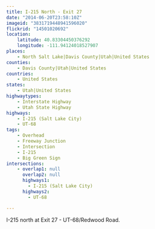 ```yaml
---
title: I-215 North - Exit 27
date: "2014-06-20T23:58:10Z"
imageid: "3831719448941596020"
flickrid: "14501020692"
location:
    latitude: 40.83304450376292
    longitude: -111.94124018527907
places:
    - North Salt Lake|Davis County|Utah|United States
counties:
    - Davis County|Utah|United States
countries:
    - United States
states:
    - Utah|United States
highwaytypes:
    - Interstate Highway
    - Utah State Highway
highways:
    - I-215 (Salt Lake City)
    - UT-68
tags:
    - Overhead
    - Freeway Junction
    - Intersection
    - I-215
    - Big Green Sign
intersections:
    - overlap1: null
      overlap2: null
      highways1:
        - I-215 (Salt Lake City)
      highways2:
        - UT-68

---
```

I-215 north at Exit 27 - UT-68/Redwood Road.